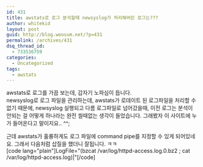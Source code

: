 ```yaml
---
id: 431
title: awstats로 로그 분석할때 newsyslog가 처리해버린 로그는???
author: whitekid
layout: post
guid: http://blog.woosum.net/?p=431
permalink: /archives/431
dsq_thread_id:
  - 733536759
categories:
  - Uncategorized
tags:
  - awstats
---
```

awstats로 로그를 가끔 보는데, 갑자기 노파심이 듭니다.  
newsyslog로 로그 파일을 관리하는데, awstats가 로데이트 된 로그파일을 처리할 수 없기 때문에, newsyslog 실행되고 다름 로그파일로 넘어갔을때, 이전 로그는 분석이 안되는 걸 어떻게 하나라는 완전 씰때없는 생각이 들었습니다. 그래봤자 이 사이트에 누가 들어온다고 말이지요.. ^^;

근데 awstats가 훌륭하게도 로그 파일에 command pipe를 지정할 수 있게 되어있네요. 그래서 다음처럼 삽질을 했더니 잘됩니다. ㅋㅋ  
[code lang="plain"]LogFile="(bzcat /var/log/httpd-access.log.0.bz2 ; cat /var/log/httpd-access.log)|"[/code]